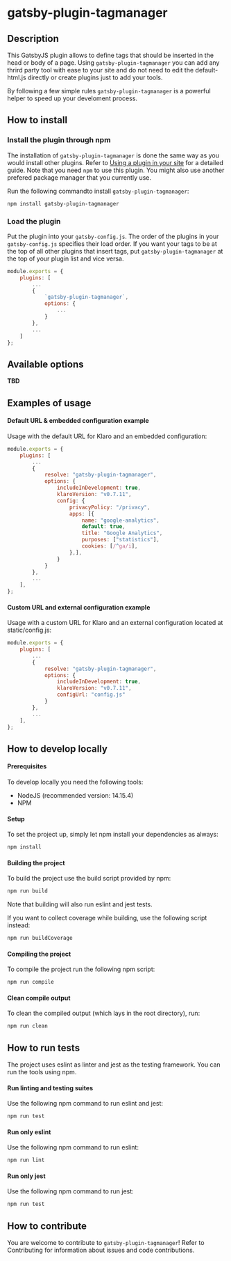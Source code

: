 # gatsby-plugin-tagmanager

## Description
This GatsbyJS plugin allows to define tags that should be inserted in the head or body
of a page. Using `gatsby-plugin-tagmanager` you can add any thrird party tool with ease to your site
and do not need to edit the default-html.js directly or create plugins just to add your tools.

By following a few simple rules `gatsby-plugin-tagmanager` is a powerful helper to speed
up your develoment process.

## How to install

### Install the plugin through npm
The installation of `gatsby-plugin-tagmanager` is done the same way as you would install other plugins.
Refer to [Using a plugin in your site](https://www.gatsbyjs.com/docs/how-to/plugins-and-themes/using-a-plugin-in-your-site/) for a detailed guide.
Note that you need `npm` to use this plugin. You might also use another prefered package manager that you currently use.

Run the following commandto install `gatsby-plugin-tagmanager`:
```
npm install gatsby-plugin-tagmanager
```

### Load the plugin
Put the plugin into your `gatsby-config.js`. The order of the plugins in your `gatsby-config.js` specifies 
their load order. If you want your tags to be at the top of all other plugins that insert tags, put `gatsby-plugin-tagmanager`
at the top of your plugin list and vice versa.


```javascript
module.exports = {
    plugins: [
        ...
        {
            `gatsby-plugin-tagmanager`,
            options: {
                ...
            }
        },
        ...
    ]
};
```

## Available options

**TBD**

## Examples of usage

#### Default URL & embedded configuration example
Usage with the default URL for Klaro and an embedded configuration:
```javascript
module.exports = {
    plugins: [
        ...
        {
            resolve: "gatsby-plugin-tagmanager",
            options: {
                includeInDevelopment: true,
                klaroVersion: "v0.7.11",
                config: {
                    privacyPolicy: "/privacy",
                    apps: [{
                        name: "google-analytics",
                        default: true,
                        title: "Google Analytics",
                        purposes: ["statistics"],
                        cookies: [/^ga/i],
                    },],
                }
            }
        },
        ...
    ],
};
```

#### Custom URL and external configuration example
Usage with a custom URL for Klaro and an external configuration located at static/config.js:
```javascript
module.exports = {
    plugins: [
        ...
        {
            resolve: "gatsby-plugin-tagmanager",
            options: {
                includeInDevelopment: true,
                klaroVersion: "v0.7.11",
                configUrl: "config.js"
            }
        },
        ...
    ],
};
```

## How to develop locally

#### Prerequisites
To develop locally you need the following tools:
 - NodeJS (recommended version: 14.15.4)
 - NPM

#### Setup
To set the project up, simply let npm install your dependencies as always:
```bash
npm install
```

#### Building the project
To build the project use the build script provided by npm:
```bash
npm run build
```
Note that building will also run eslint and jest tests.

If you want to collect coverage while building, use the following script instead:
```bash
npm run buildCoverage
```

#### Compiling the project
To compile the project run the following npm script:
```bash
npm run compile
```

#### Clean compile output
To clean the compiled output (which lays in the root directory), run:
```bash
npm run clean
```

## How to run tests
The project uses eslint as linter and jest as the testing framework.
You can run the tools using npm.

#### Run linting and testing suites
Use the following npm command to run eslint and jest:
```bash
npm run test
```

#### Run only eslint
Use the following npm command to run eslint:
```bash
npm run lint
```

#### Run only jest
Use the following npm command to run jest:
```bash
npm run test
```

## How to contribute
You are welcome to contribute to `gatsby-plugin-tagmanager`! Refer to Contributing for information about issues and code contributions.
